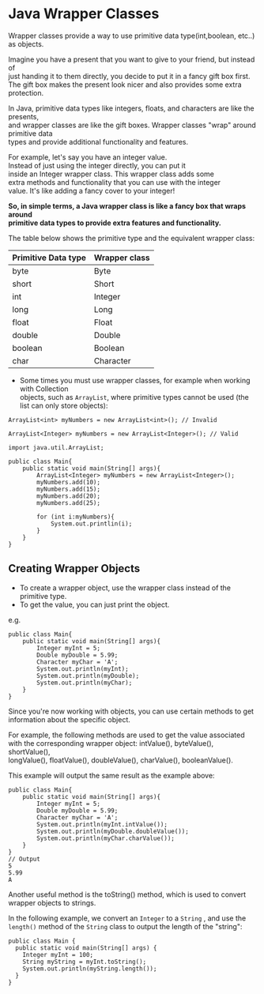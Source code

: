 # Java Wrapper Classes

Wrapper classes provide a way to use primitive data type(int,boolean, etc..) as objects.  

Imagine you have a present that you want to give to your friend, but instead of   
just handing it to them directly, you decide to put it in a fancy gift box first.   
The gift box makes the present look nicer and also provides some extra protection.  


In Java, primitive data types like integers, floats, and characters are like the presents,   
and wrapper classes are like the gift boxes. Wrapper classes "wrap" around primitive data   
types and provide additional functionality and features.

For example, let's say you have an integer value.   
Instead of just using the integer directly, you can put it   
inside an Integer wrapper class. This wrapper class adds some   
extra methods and functionality that you can use with the integer   
value. It's like adding a fancy cover to your integer!

**So, in simple terms, a Java wrapper class is like a fancy box that wraps around   
primitive data types to provide extra features and functionality.**

The table below shows the primitive type and the equivalent wrapper class:

|Primitive Data type| Wrapper class|
|--------------------|-----------------|
|byte|Byte|
|short|Short|
|int|Integer|
|long|Long|
|float|Float|
|double|Double|
|boolean|Boolean|
|char|Character|

* Some times you must use wrapper classes, for example when working with Collection  
objects, such as `ArrayList`, where primitive types cannot be used (the list can only store objects):

`ArrayList<int> myNumbers = new ArrayList<int>(); // Invalid`


`ArrayList<Integer> myNumbers = new ArrayList<Integer>(); // Valid`

```
import java.util.ArrayList;

public class Main{
    public static void main(String[] args){
        ArrayList<Integer> myNumbers = new ArrayList<Integer>();
        myNumbers.add(10);
        myNumbers.add(15);
        myNumbers.add(20);
        myNumbers.add(25);

        for (int i:myNumbers){
            System.out.printlin(i);
        }
    }
}
```

## Creating Wrapper Objects
* To create a wrapper object, use the wrapper class instead of the primitive type.  
* To get the value, you can just print the object.

e.g. 
```
public class Main{
    public static void main(String[] args){
        Integer myInt = 5;
        Double myDouble = 5.99;
        Character myChar = 'A';
        System.out.println(myInt);
        System.out.println(myDouble);
        System.out.println(myChar);
    }
}
```

Since you're now working with objects, you can use certain methods to get 
information about the specific object.

For example, the following methods are used to get the value associated   
with the corresponding wrapper object: intValue(), byteValue(), shortValue(),   
longValue(), floatValue(), doubleValue(), charValue(), booleanValue().

This example will output the same result as the example above:

```
public class Main{
    public static void main(String[] args){
        Integer myInt = 5;
        Double myDouble = 5.99;
        Character myChar = 'A';
        System.out.println(myInt.intValue());
        System.out.println(myDouble.doubleValue());
        System.out.println(myChar.charValue());
    }
}
// Output
5
5.99
A
```
Another useful method is the toString() method, which is used to convert wrapper objects to strings.  

In the following example, we convert an `Integer` to a `String` , and use the `length()` method of the `String` class to output the length of the "string":

```
public class Main {
  public static void main(String[] args) {
    Integer myInt = 100;
    String myString = myInt.toString();
    System.out.println(myString.length());
  }
}
```